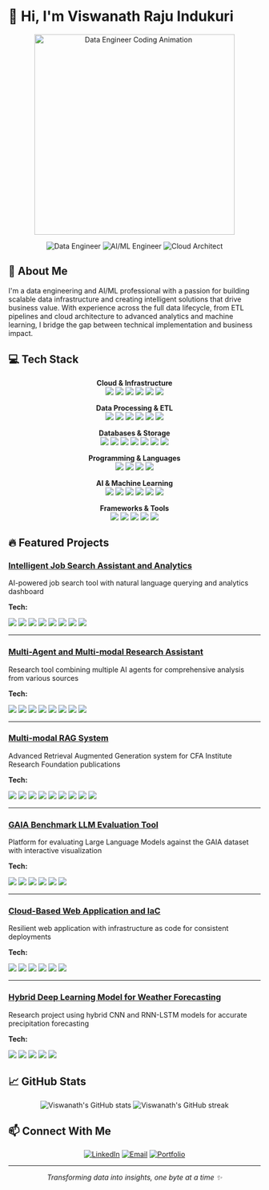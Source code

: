 # 👋 Hi, I'm Viswanath Raju Indukuri

<div align="center">
  <p align="center">
    <img src="https://media.giphy.com/media/v1.Y2lkPTc5MGI3NjExaTZ2bm9qaWt5MDkxeTNqMXIwZm0wNjd5ZnRidnlvc2h3aXA5djh5NSZlcD12MV9pbnRlcm5hbF9naWZfYnlfaWQmY3Q9Zw/qgQUggAC3Pfv687qPC/giphy.gif" width="400" alt="Data Engineer Coding Animation"/>
  </p>
  
  <img src="https://img.shields.io/badge/Data_Engineer-007396?style=for-the-badge&logo=databricks&logoColor=white" alt="Data Engineer"/>
  <img src="https://img.shields.io/badge/AI/ML_Engineer-FF6F00?style=for-the-badge&logo=tensorflow&logoColor=white" alt="AI/ML Engineer"/>
  <img src="https://img.shields.io/badge/Cloud_Architect-232F3E?style=for-the-badge&logo=amazon-aws&logoColor=white" alt="Cloud Architect"/>
</div>

## 🚀 About Me

I'm a data engineering and AI/ML professional with a passion for building scalable data infrastructure and creating intelligent solutions that drive business value. With experience across the full data lifecycle, from ETL pipelines and cloud architecture to advanced analytics and machine learning, I bridge the gap between technical implementation and business impact.

## 💻 Tech Stack

<div align="center">

**Cloud & Infrastructure**  
<img src="https://img.shields.io/badge/AWS-232F3E?style=flat-square&logo=amazon-aws&logoColor=white" />
<img src="https://img.shields.io/badge/GCP-4285F4?style=flat-square&logo=google-cloud&logoColor=white" />
<img src="https://img.shields.io/badge/Azure-0089D6?style=flat-square&logo=microsoft-azure&logoColor=white" />
<img src="https://img.shields.io/badge/Docker-2496ED?style=flat-square&logo=docker&logoColor=white" />
<img src="https://img.shields.io/badge/Terraform-7B42BC?style=flat-square&logo=terraform&logoColor=white" />
<img src="https://img.shields.io/badge/GitHub_Actions-2088FF?style=flat-square&logo=github-actions&logoColor=white" />

**Data Processing & ETL**  
<img src="https://img.shields.io/badge/Apache_Spark-E25A1C?style=flat-square&logo=apache-spark&logoColor=white" />
<img src="https://img.shields.io/badge/Apache_Airflow-017CEE?style=flat-square&logo=apache-airflow&logoColor=white" />
<img src="https://img.shields.io/badge/Apache_Kafka-231F20?style=flat-square&logo=apache-kafka&logoColor=white" />
<img src="https://img.shields.io/badge/AWS_Glue-FF9900?style=flat-square&logo=amazon-aws&logoColor=white" />
<img src="https://img.shields.io/badge/Databricks-FF3621?style=flat-square&logo=databricks&logoColor=white" />
<img src="https://img.shields.io/badge/dbt-FF694B?style=flat-square&logo=dbt&logoColor=white" />

**Databases & Storage**  
<img src="https://img.shields.io/badge/MySQL-4479A1?style=flat-square&logo=mysql&logoColor=white" />
<img src="https://img.shields.io/badge/PostgreSQL-336791?style=flat-square&logo=postgresql&logoColor=white" />
<img src="https://img.shields.io/badge/AWS_Redshift-FF9900?style=flat-square&logo=amazon-aws&logoColor=white" />
<img src="https://img.shields.io/badge/BigQuery-4285F4?style=flat-square&logo=google-cloud&logoColor=white" />
<img src="https://img.shields.io/badge/MongoDB-47A248?style=flat-square&logo=mongodb&logoColor=white" />
<img src="https://img.shields.io/badge/Snowflake-29B5E8?style=flat-square&logo=snowflake&logoColor=white" />
<img src="https://img.shields.io/badge/Vector_DBs-000000?style=flat-square&logo=pinecone&logoColor=white" />

**Programming & Languages**  
<img src="https://img.shields.io/badge/Python-3776AB?style=flat-square&logo=python&logoColor=white" />
<img src="https://img.shields.io/badge/SQL-4479A1?style=flat-square&logo=mysql&logoColor=white" />
<img src="https://img.shields.io/badge/Java-007396?style=flat-square&logo=java&logoColor=white" />
<img src="https://img.shields.io/badge/Shell-4EAA25?style=flat-square&logo=gnu-bash&logoColor=white" />

**AI & Machine Learning**  
<img src="https://img.shields.io/badge/Scikit_Learn-F7931E?style=flat-square&logo=scikit-learn&logoColor=white" />
<img src="https://img.shields.io/badge/PyTorch-EE4C2C?style=flat-square&logo=pytorch&logoColor=white" />
<img src="https://img.shields.io/badge/TensorFlow-FF6F00?style=flat-square&logo=tensorflow&logoColor=white" />
<img src="https://img.shields.io/badge/OpenAI-412991?style=flat-square&logo=openai&logoColor=white" />
<img src="https://img.shields.io/badge/LangChain-65C6B1?style=flat-square" />
<img src="https://img.shields.io/badge/LangGraph-00ADD8?style=flat-square" />

**Frameworks & Tools**  
<img src="https://img.shields.io/badge/FastAPI-009688?style=flat-square&logo=fastapi&logoColor=white" />
<img src="https://img.shields.io/badge/Streamlit-FF4B4B?style=flat-square&logo=streamlit&logoColor=white" />
<img src="https://img.shields.io/badge/Tableau-E97627?style=flat-square&logo=tableau&logoColor=white" />
<img src="https://img.shields.io/badge/Jupyter-F37626?style=flat-square&logo=jupyter&logoColor=white" />
<img src="https://img.shields.io/badge/Power_BI-F2C811?style=flat-square&logo=power-bi&logoColor=black" />
</div>

## 🔥 Featured Projects

### [Intelligent Job Search Assistant and Analytics](https://github.com/ViswanathRajuIndukuri/Intelligent-Job-Search-Assistant)
AI-powered job search tool with natural language querying and analytics dashboard

**Tech:**
<p>
  <img src="https://img.shields.io/badge/Airflow-017CEE?style=flat-square&logo=apache-airflow&logoColor=white" />
  <img src="https://img.shields.io/badge/Snowflake-29B5E8?style=flat-square&logo=snowflake&logoColor=white" />
  <img src="https://img.shields.io/badge/AWS-232F3E?style=flat-square&logo=amazon-aws&logoColor=white" />
  <img src="https://img.shields.io/badge/OpenAI-412991?style=flat-square&logo=openai&logoColor=white" />
  <img src="https://img.shields.io/badge/LangGraph-00ADD8?style=flat-square" />
  <img src="https://img.shields.io/badge/FastAPI-009688?style=flat-square&logo=fastapi&logoColor=white" />
  <img src="https://img.shields.io/badge/Streamlit-FF4B4B?style=flat-square&logo=streamlit&logoColor=white" />
  <img src="https://img.shields.io/badge/Docker-2496ED?style=flat-square&logo=docker&logoColor=white" />
</p>

---

### [Multi-Agent and Multi-modal Research Assistant](https://github.com/ViswanathRajuIndukuri/Intelligent-Research-Assistant)
Research tool combining multiple AI agents for comprehensive analysis from various sources

**Tech:**
<p>
  <img src="https://img.shields.io/badge/Airflow-017CEE?style=flat-square&logo=apache-airflow&logoColor=white" />
  <img src="https://img.shields.io/badge/GCP-4285F4?style=flat-square&logo=google-cloud&logoColor=white" />
  <img src="https://img.shields.io/badge/Pinecone-000000?style=flat-square&logo=pinecone&logoColor=white" />
  <img src="https://img.shields.io/badge/FastAPI-009688?style=flat-square&logo=fastapi&logoColor=white" />
  <img src="https://img.shields.io/badge/LangChain-65C6B1?style=flat-square" />
  <img src="https://img.shields.io/badge/LangGraph-00ADD8?style=flat-square" />
  <img src="https://img.shields.io/badge/OpenAI-412991?style=flat-square&logo=openai&logoColor=white" />
  <img src="https://img.shields.io/badge/Streamlit-FF4B4B?style=flat-square&logo=streamlit&logoColor=white" />
</p>

---

### [Multi-modal RAG System](https://github.com/ViswanathRajuIndukuri/Multi-modal-Retrieval-Augmented-Generation)
Advanced Retrieval Augmented Generation system for CFA Institute Research Foundation publications

**Tech:**
<p>
  <img src="https://img.shields.io/badge/Apache_Airflow-017CEE?style=flat-square&logo=apache-airflow&logoColor=white" />
  <img src="https://img.shields.io/badge/Snowflake-29B5E8?style=flat-square&logo=snowflake&logoColor=white" />
  <img src="https://img.shields.io/badge/AWS_S3-569A31?style=flat-square&logo=amazon-s3&logoColor=white" />
  <img src="https://img.shields.io/badge/Milvus-00A1EA?style=flat-square" />
  <img src="https://img.shields.io/badge/OpenAI-412991?style=flat-square&logo=openai&logoColor=white" />
  <img src="https://img.shields.io/badge/FastAPI-009688?style=flat-square&logo=fastapi&logoColor=white" />
  <img src="https://img.shields.io/badge/Streamlit-FF4B4B?style=flat-square&logo=streamlit&logoColor=white" />
  <img src="https://img.shields.io/badge/Docker-2496ED?style=flat-square&logo=docker&logoColor=white" />
  <img src="https://img.shields.io/badge/GCP-4285F4?style=flat-square&logo=google-cloud&logoColor=white" />
</p>

---

### [GAIA Benchmark LLM Evaluation Tool](https://github.com/ViswanathRajuIndukuri/GAIA-Benchmark-LLM-Evaluation-Tool)
Platform for evaluating Large Language Models against the GAIA dataset with interactive visualization

**Tech:**
<p>
  <img src="https://img.shields.io/badge/Streamlit-FF4B4B?style=flat-square&logo=streamlit&logoColor=white" />
  <img src="https://img.shields.io/badge/GCP-4285F4?style=flat-square&logo=google-cloud&logoColor=white" />
  <img src="https://img.shields.io/badge/OpenAI-412991?style=flat-square&logo=openai&logoColor=white" />
  <img src="https://img.shields.io/badge/PostgreSQL-336791?style=flat-square&logo=postgresql&logoColor=white" />
  <img src="https://img.shields.io/badge/Terraform-7B42BC?style=flat-square&logo=terraform&logoColor=white" />
  <img src="https://img.shields.io/badge/Python-3776AB?style=flat-square&logo=python&logoColor=white" />
</p>

---

### [Cloud-Based Web Application and IaC](https://github.com/cloud-org-gcp/tf-gcp-infra)
Resilient web application with infrastructure as code for consistent deployments

**Tech:**
<p>
  <img src="https://img.shields.io/badge/GCP-4285F4?style=flat-square&logo=google-cloud&logoColor=white" />
  <img src="https://img.shields.io/badge/FastAPI-009688?style=flat-square&logo=fastapi&logoColor=white" />
  <img src="https://img.shields.io/badge/Cloud_SQL-4285F4?style=flat-square&logo=google-cloud&logoColor=white" />
  <img src="https://img.shields.io/badge/Terraform-7B42BC?style=flat-square&logo=terraform&logoColor=white" />
  <img src="https://img.shields.io/badge/Packer-02A8EF?style=flat-square&logo=packer&logoColor=white" />
  <img src="https://img.shields.io/badge/GitHub_Actions-2088FF?style=flat-square&logo=github-actions&logoColor=white" />
</p>

---

### [Hybrid Deep Learning Model for Weather Forecasting](https://github.com/ViswanathRajuIndukuri/HYBRID-CNN-RNN-LSTM-Deep-Learning-Model)
Research project using hybrid CNN and RNN-LSTM models for accurate precipitation forecasting

**Tech:**
<p>
  <img src="https://img.shields.io/badge/Python-3776AB?style=flat-square&logo=python&logoColor=white" />
  <img src="https://img.shields.io/badge/TensorFlow-FF6F00?style=flat-square&logo=tensorflow&logoColor=white" />
  <img src="https://img.shields.io/badge/CNN-FC4C02?style=flat-square" />
  <img src="https://img.shields.io/badge/RNN--LSTM-00AEFF?style=flat-square" />
  <img src="https://img.shields.io/badge/Data_Analysis-44A833?style=flat-square&logo=pandas&logoColor=white" />
</p>

## 📈 GitHub Stats

<div align="center">
  <img src="https://github-readme-stats.vercel.app/api?username=ViswanathRajuIndukuri&show_icons=true&theme=tokyonight" alt="Viswanath's GitHub stats" />
  <img src="https://github-readme-streak-stats.herokuapp.com/?user=ViswanathRajuIndukuri&theme=tokyonight" alt="Viswanath's GitHub streak" />
</div>

## 📫 Connect With Me

<div align="center">
  <a href="https://www.linkedin.com/in/viswanath-raju-indukuri/"><img src="https://img.shields.io/badge/LinkedIn-0077B5?style=for-the-badge&logo=linkedin&logoColor=white" alt="LinkedIn" /></a>
  <a href="mailto:indukuri.v@northeastern.edu"><img src="https://img.shields.io/badge/Email-D14836?style=for-the-badge&logo=gmail&logoColor=white" alt="Email" /></a>
  <a href="https://viswanathraju.com"><img src="https://img.shields.io/badge/Portfolio-000000?style=for-the-badge&logo=About.me&logoColor=white" alt="Portfolio" /></a>
</div>

---

<div align="center">
  <i>Transforming data into insights, one byte at a time ✨</i>
</div>
